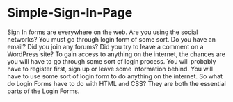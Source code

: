 # Simple-Sign-In-Page
Sign In forms are everywhere on the web. Are you using the social networks? You must go through login form of some sort. Do you have an email? Did you join any forums? Did you try to leave a comment on a WordPress site? To gain access to anything on the internet, the chances are you will have to go through some sort of login process. You will probably have to register first, sign up or leave some information behind. You will have to use some sort of login form to do anything on the internet.  So what do Login Forms have to do with HTML and CSS? They are both the essential parts of the Login Forms.
